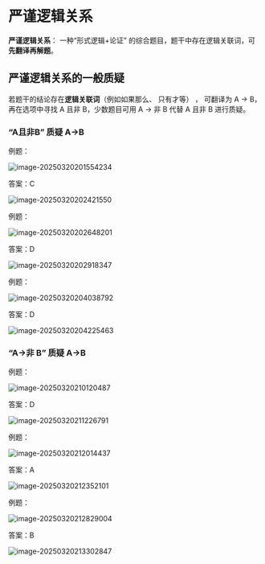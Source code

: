# 严谨逻辑关系

**严谨逻辑关系**： 一种“形式逻辑+论证” 的综合题目，题干中存在逻辑关联词，可**先翻译再解题**。  

## 严谨逻辑关系的一般质疑

若题干的结论存在**逻辑关联词**（例如如果那么、 只有才等） ， 可翻译为 A → B， 再在选项中寻找 A 且非 B，少数题目可用 A → 非 B 代替 A 且非 B 进行质疑。  

### “A且非B” 质疑 A→B  

例题：

![image-20250320201554234](https://imagere.oss-cn-beijing.aliyuncs.com/mxyimage-20250320201554234.png)

答案：C

![image-20250320202421550](https://imagere.oss-cn-beijing.aliyuncs.com/mxyimage-20250320202421550.png)

例题：

![image-20250320202648201](https://imagere.oss-cn-beijing.aliyuncs.com/mxyimage-20250320202648201.png)

答案：D

![image-20250320202918347](https://imagere.oss-cn-beijing.aliyuncs.com/mxyimage-20250320202918347.png)

例题：

![image-20250320204038792](https://imagere.oss-cn-beijing.aliyuncs.com/mxyimage-20250320204038792.png)

答案：D

![image-20250320204225463](https://imagere.oss-cn-beijing.aliyuncs.com/mxyimage-20250320204225463.png)

 ### “A→非 B” 质疑 A→B  

例题：

![image-20250320210120487](https://imagere.oss-cn-beijing.aliyuncs.com/mxyimage-20250320210120487.png)

答案：D

![image-20250320211226791](https://imagere.oss-cn-beijing.aliyuncs.com/mxyimage-20250320211226791.png)

例题：

![image-20250320212014437](https://imagere.oss-cn-beijing.aliyuncs.com/mxyimage-20250320212014437.png)

答案：A

![image-20250320212352101](https://imagere.oss-cn-beijing.aliyuncs.com/mxyimage-20250320212352101.png)

例题：

![image-20250320212829004](https://imagere.oss-cn-beijing.aliyuncs.com/mxyimage-20250320212829004.png)

答案：B

![image-20250320213302847](https://imagere.oss-cn-beijing.aliyuncs.com/mxyimage-20250320213302847.png)
